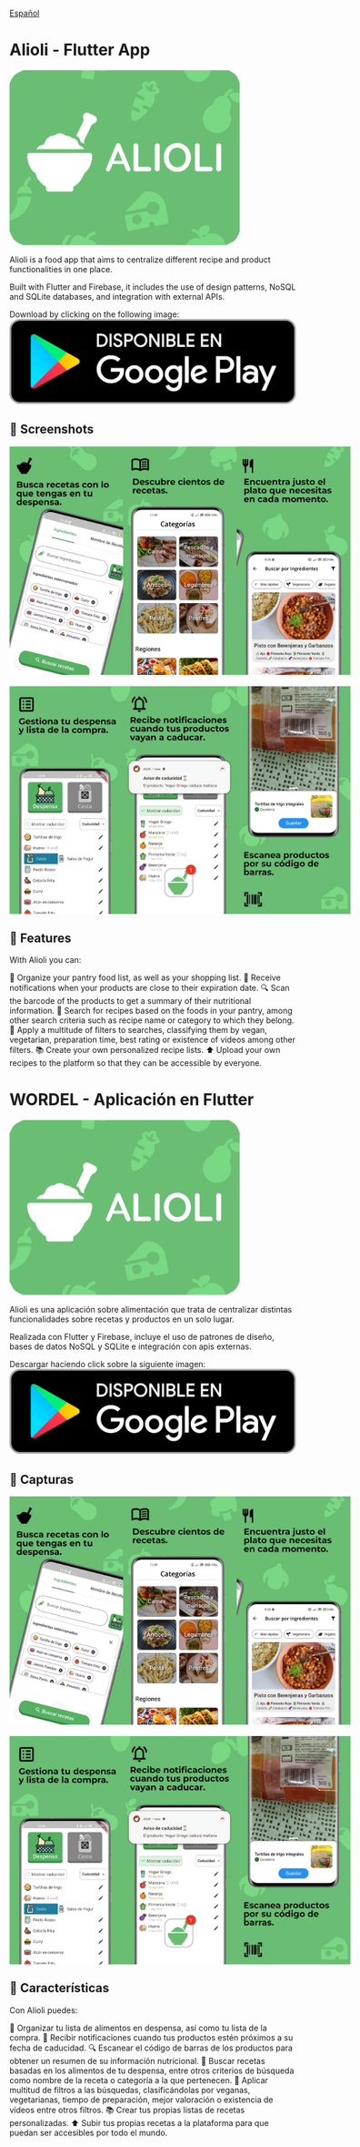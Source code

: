 [Español](#wordel---aplicación-en-flutter)

# Alioli - Flutter App

<img src="screenshots/function_graph.png" width="405" height="307">

Alioli is a food app that aims to centralize different recipe and product functionalities in one place.

Built with Flutter and Firebase, it includes the use of design patterns, NoSQL and SQLite databases, and integration with external APIs.

Download by clicking on the following image:
[![Descargar APK](https://github.com/jcmh05/alioliFlutterApp/raw/main/screenshots/download.png)](https://play.google.com/store/apps/details?id=com.jc.alioli)

## 📸 Screenshots

<div style="display: flex; justify-content: space-between;">
    <img src="screenshots/image1.png" alt="Screenshot 1" width="200"/>
    <img src="screenshots/image2.png" alt="Screenshot 2" width="200"/>
    <img src="screenshots/image3.png" alt="Screenshot 3" width="200"/>
</div>

<div style="display: flex; justify-content: space-between; margin-top: 20px;">
    <img src="screenshots/image4.png" alt="Screenshot 4" width="200"/>
    <img src="screenshots/image5.png" alt="Screenshot 5" width="200"/>
    <img src="screenshots/image6.png" alt="Screenshot 6" width="200"/>
</div>


## 📌 Features
With Alioli you can:

🛒 Organize your pantry food list, as well as your shopping list.
📅 Receive notifications when your products are close to their expiration date.
🔍 Scan the barcode of the products to get a summary of their nutritional information.
🥕 Search for recipes based on the foods in your pantry, among other search criteria such as recipe name or category to which they belong.
🔧 Apply a multitude of filters to searches, classifying them by vegan, vegetarian, preparation time, best rating or existence of videos among other filters.
📚 Create your own personalized recipe lists.
⬆️ Upload your own recipes to the platform so that they can be accessible by everyone.


# WORDEL - Aplicación en Flutter

<img src="screenshots/function_graph.png" width="405" height="307">

 Alioli es una aplicación sobre alimentación que trata de centralizar distintas funcionalidades sobre recetas y productos en un solo lugar.

Realizada con Flutter y Firebase, incluye el uso de patrones de diseño, bases de datos NoSQL y SQLite e integración con apis externas.

Descargar haciendo click sobre la siguiente imagen:
[![Descargar APK](https://github.com/jcmh05/alioliFlutterApp/raw/main/screenshots/download.png)](https://play.google.com/store/apps/details?id=com.jc.alioli)

## 📸 Capturas

<div style="display: flex; justify-content: space-between;">
    <img src="screenshots/image1.png" alt="Screenshot 1" width="200"/>
    <img src="screenshots/image2.png" alt="Screenshot 2" width="200"/>
    <img src="screenshots/image3.png" alt="Screenshot 3" width="200"/>
</div>

<div style="display: flex; justify-content: space-between; margin-top: 20px;">
    <img src="screenshots/image4.png" alt="Screenshot 4" width="200"/>
    <img src="screenshots/image5.png" alt="Screenshot 5" width="200"/>
    <img src="screenshots/image6.png" alt="Screenshot 6" width="200"/>
</div>

## 📌 Características
Con Alioli puedes:

🛒 Organizar tu lista de alimentos en despensa, así como tu lista de la compra.
📅 Recibir notificaciones cuando tus productos estén próximos a su fecha de caducidad.
🔍 Escanear el código de barras de los productos para obtener un resumen de su información nutricional.
🥕 Buscar recetas basadas en los alimentos de tu despensa, entre otros criterios de búsqueda como nombre de la receta o categoría a la que pertenecen.
🔧 Aplicar multitud de filtros a las búsquedas, clasificándolas por veganas, vegetarianas, tiempo de preparación, mejor valoración o existencia de vídeos entre otros filtros.
📚 Crear tus propias listas de recetas personalizadas.
⬆️ Subir tus propias recetas a la plataforma para que puedan ser accesibles por todo el mundo.